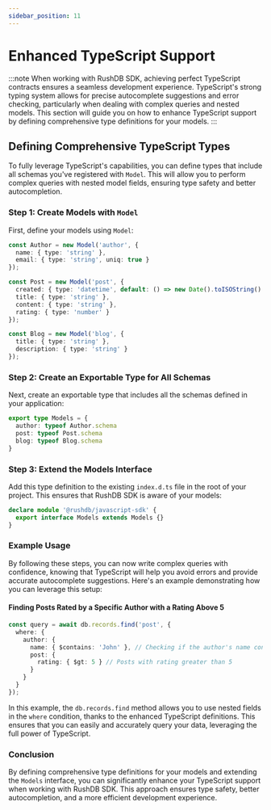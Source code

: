 ```yaml
---
sidebar_position: 11
---
```


# Enhanced TypeScript Support
:::note
When working with RushDB SDK, achieving perfect TypeScript contracts ensures a seamless development experience. TypeScript's strong typing system allows for precise autocomplete suggestions and error checking, particularly when dealing with complex queries and nested models. This section will guide you on how to enhance TypeScript support by defining comprehensive type definitions for your models.
:::

## Defining Comprehensive TypeScript Types

To fully leverage TypeScript's capabilities, you can define types that include all schemas you've registered with `Model`. This will allow you to perform complex queries with nested model fields, ensuring type safety and better autocompletion.

### Step 1: Create Models with `Model`

First, define your models using `Model`:
```typescript
const Author = new Model('author', {
  name: { type: 'string' },
  email: { type: 'string', uniq: true }
});

const Post = new Model('post', {
  created: { type: 'datetime', default: () => new Date().toISOString() },
  title: { type: 'string' },
  content: { type: 'string' },
  rating: { type: 'number' }
});

const Blog = new Model('blog', {
  title: { type: 'string' },
  description: { type: 'string' }
});
```

### Step 2: Create an Exportable Type for All Schemas

Next, create an exportable type that includes all the schemas defined in your application:
```typescript
export type Models = {
  author: typeof Author.schema
  post: typeof Post.schema
  blog: typeof Blog.schema
}
```

### Step 3: Extend the Models Interface

Add this type definition to the existing `index.d.ts` file in the root of your project. This ensures that RushDB SDK is aware of your models:
```typescript
declare module '@rushdb/javascript-sdk' {
  export interface Models extends Models {}
}
```

### Example Usage

By following these steps, you can now write complex queries with confidence, knowing that TypeScript will help you avoid errors and provide accurate autocomplete suggestions. Here's an example demonstrating how you can leverage this setup:

#### Finding Posts Rated by a Specific Author with a Rating Above 5
```typescript
const query = await db.records.find('post', {
  where: {
    author: {
      name: { $contains: 'John' }, // Checking if the author's name contains 'John'
      post: {
        rating: { $gt: 5 } // Posts with rating greater than 5
      }
    }
  }
});
```
In this example, the `db.records.find` method allows you to use nested fields in the `where` condition, thanks to the enhanced TypeScript definitions. This ensures that you can easily and accurately query your data, leveraging the full power of TypeScript.

### Conclusion

By defining comprehensive type definitions for your models and extending the `Models` interface, you can significantly enhance your TypeScript support when working with RushDB SDK. This approach ensures type safety, better autocompletion, and a more efficient development experience.
